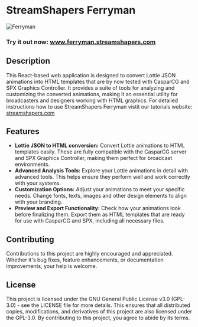 # StreamShapers Ferryman
![Ferryman](https://github.com/Streamshapers/StreamShapers-Converter/assets/112416359/cc7ca388-69b7-4e7c-9a5c-f28905ac0ddb)

### Try it out now: www.ferryman.streamshapers.com
## Description

This React-based web application is designed to convert Lottie JSON animations into HTML templates that are by now tested with CasparCG and SPX Graphics Controller. 
It provides a suite of tools for analyzing and customizing the converted animations, making it an essential utility for broadcasters and designers working with HTML graphics.
For detailed instructions how to use StreamShapers Ferryman vistit our tutorials website: [streamshapers.com](https://www.streamshapers.com/docs/streamshapers-converter/)

## Features

- **Lottie JSON to HTML conversion:** Convert Lottie animations to HTML templates easily. These are fully compatible with the CasparCG server and SPX Graphics Controller, making them perfect for broadcast environments.
- **Advanced Analysis Tools:** Explore your Lottie animations in detail with advanced tools. This helps ensure they perform well and work correctly with your systems.
- **Customization Options:** Adjust your animations to meet your specific needs. Change fonts, texts, images and other design elements to align with your branding.
- **Preview and Export Functionality:** Check how your animations look before finalizing them. Export them as HTML templates that are ready for use with CasparCG and SPX, including all necessary files.
## Contributing

Contributions to this project are highly encouraged and appreciated. Whether it's bug fixes, feature enhancements, or documentation improvements, your help is welcome.

## License

This project is licensed under the GNU General Public License v3.0 (GPL-3.0) - see the LICENSE file for more details. This ensures that all distributed copies, modifications, and derivatives of this project are also licensed under the GPL-3.0. By contributing to this project, you agree to abide by its terms.
